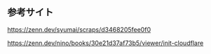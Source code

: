 ## 参考サイト

https://zenn.dev/syumai/scraps/d3468205fee0f0

https://zenn.dev/nino/books/30e21d37af73b5/viewer/init-cloudflare
